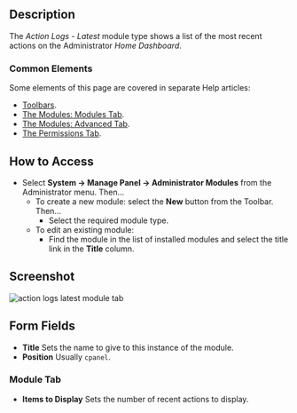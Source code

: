<!-- Filename: Help4.x:Admin_Modules:_Action_Logs_-_Latest / Display title: Modules: Action Logs - Latest -->

## Description

The *Action Logs - Latest* module type shows a list of the most recent
actions on the Administrator *Home Dashboard*.

### Common Elements

Some elements of this page are covered in separate Help articles:

* [Toolbars](jdocmanual?article=help/common-elements/toolbars).
* [The Modules: Modules Tab](jdocmanual?article=help/modules/modules-module-tab).
* [The Modules: Advanced Tab](jdocmanual?article=help/modules/modules-advanced-tab).
* [The Permissions Tab](jdocmanual?article=help/common-elements/edit-permissions).

## How to Access

- Select **System → Manage Panel → Administrator Modules** from
  the Administrator menu. Then...
  - To create a new module: select the **New** button from the Toolbar.
    Then...
    - Select the required module type.
  - To edit an existing module:
    - Find the module in the list of installed modules and select the
      title link in the **Title** column.

## Screenshot

![action logs latest module tab](../../../en/images/modules-admin/modules-action-logs-latest-module-tab.png)

## Form Fields

- **Title** Sets the name to give to this instance of the module.
- **Position** Usually `cpanel`.

### Module Tab

- **Items to Display** Sets the number of recent actions to display.
